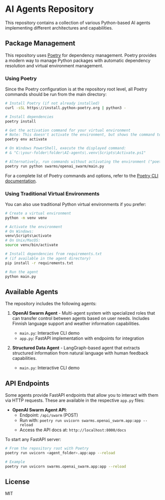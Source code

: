 # AI Agents Repository

This repository contains a collection of various Python-based AI agents implementing different architectures and capabilities.

## Package Management

This repository uses [Poetry](https://python-poetry.org/) for dependency management. Poetry provides a modern way to manage Python packages with automatic dependency resolution and virtual environment management.

### Using Poetry

Since the Poetry configuration is at the repository root level, all Poetry commands should be run from the main directory:

```bash
# Install Poetry (if not already installed)
curl -sSL https://install.python-poetry.org | python3 -

# Install dependencies
poetry install

# Get the activation command for your virtual environment
# Note: This doesn't activate the environment, but shows the command to do so
poetry env activate

# On Windows PowerShell, execute the displayed command:
# & "C:\your-folder\folder\AI-agents\.venv\Scripts\Activate.ps1"

# Alternatively, run commands without activating the environment ("poetry run" prefix allows us run commands in virtual env)
poetry run python swarms/openai_swarm/main.py
```

For a complete list of Poetry commands and options, refer to the [Poetry CLI documentation](https://python-poetry.org/docs/cli/).

### Using Traditional Virtual Environments

You can also use traditional Python virtual environments if you prefer:

```bash
# Create a virtual environment
python -m venv venv

# Activate the environment
# On Windows:
venv\Scripts\activate
# On Unix/MacOS:
source venv/bin/activate

# Install dependencies from requirements.txt
# (if available in the agent directory)
pip install -r requirements.txt

# Run the agent
python main.py
```

## Available Agents

The repository includes the following agents:

1. **OpenAI Swarm Agent** - Multi-agent system with specialized roles that can transfer control between agents based on user needs. Includes Finnish language support and weather information capabilities.

   - `main.py`: Interactive CLI demo
   - `app.py`: FastAPI implementation with endpoints for integration

2. **Structured Data Agent** - LangGraph-based agent that extracts structured information from natural language with human feedback capabilities.
   - `main.py`: Interactive CLI demo

## API Endpoints

Some agents provide FastAPI endpoints that allow you to interact with them via HTTP requests. These are available in the respective `app.py` files:

- **OpenAI Swarm Agent API**:
  - Endpoint: `/api/swarm` (POST)
  - Run with: `poetry run uvicorn swarms.openai_swarm.app:app --reload`
  - Access the API docs at: `http://localhost:8000/docs`

To start any FastAPI server:

```bash
# From the repository root with Poetry
poetry run uvicorn <agent_folder>.app:app --reload

# Example
poetry run uvicorn swarms.openai_swarm.app:app --reload
```

## License

MIT
